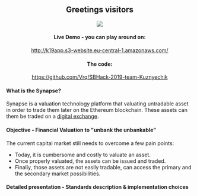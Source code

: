 <div align="center">
 <h2>Greetings visitors</h2>
</div>
<p align="center">
  <img src="https://sbhack19-prod.s3.eu-central-1.amazonaws.com/public-resources/team-logo.gif">
</p>
<div align="center">
  <h4>Live Demo - you can play around on: </h4>
  <a href="http://k19app.s3-website.eu-central-1.amazonaws.com/" target="_blank">http://k19app.s3-website.eu-central-1.amazonaws.com/</a>
</div>
<div align="center">
  <h4>The code:</h4>
  <a href="https://github.com/Vrq/SBHack-2019-team-Kuznyechik" target="_blank">https://github.com/Vrq/SBHack-2019-team-Kuznyechik</a>
</div>

#### What is the Synapse?

Synapse is a valuation technology platform that valuating untradable asset in order to trade them later on the Ethereum blockchain. These assets can them be traded on a [digital exchange](https://github.com/ConsenSys/ERC1400).

#### Objective - Financial Valuation to "unbank the unbankable"

The current capital market still needs to overcome a few pain points:
 - Today, it is cumbersome and costly to valuate an asset.
 - Once properly valuated, the assets can be issued and traded.
 - Finally, those assets are not easily tradable, can access the primary and the secondary market possibilities.
 
#### Detailed presentation - Standards description & implementation choices
